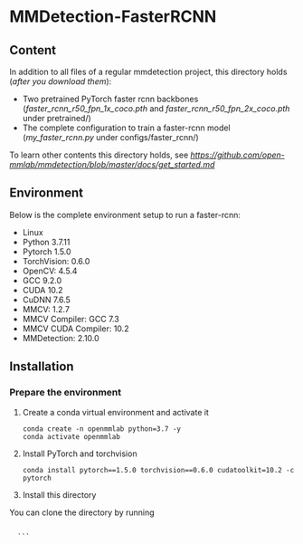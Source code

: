 # MMDetection-FasterRCNN #
## Content ##
In addition to all files of a regular mmdetection project, this directory holds (*after you download them*):  
- Two pretrained PyTorch faster rcnn backbones (*faster_rcnn_r50_fpn_1x_coco.pth* and *faster_rcnn_r50_fpn_2x_coco.pth* under pretrained/)  
- The complete configuration to train a faster-rcnn model (*my_faster_rcnn.py* under configs/faster_rcnn/)  

To learn other contents this directory holds, see *https://github.com/open-mmlab/mmdetection/blob/master/docs/get_started.md*

## Environment ##
Below is the complete environment setup to run a faster-rcnn:  
- Linux
- Python 3.7.11
- Pytorch 1.5.0
- TorchVision: 0.6.0
- OpenCV: 4.5.4
- GCC 9.2.0
- CUDA 10.2
- CuDNN 7.6.5
- MMCV: 1.2.7
- MMCV Compiler: GCC 7.3
- MMCV CUDA Compiler: 10.2
- MMDetection: 2.10.0

## Installation ##
### Prepare the environment ###
1. Create a conda virtual environment and activate it

    ```shell
    conda create -n openmmlab python=3.7 -y
    conda activate openmmlab
    ```
    
2. Install PyTorch and torchvision

    ```shell
    conda install pytorch==1.5.0 torchvision==0.6.0 cudatoolkit=10.2 -c pytorch
    ```
    
3. Install this directory  
  
  You can clone the directory by running
  
  ```shell
    
    ```
